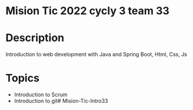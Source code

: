 # Mision Tic 2022 cycly 3 team 33

# Description

Introduction to web development with Java and Spring Boot, Html, Css, Js

# Topics

- Introduction to Scrum
- Introduction to git# Mision-Tic-Intro33
